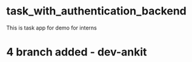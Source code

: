 # task_with_authentication_backend
This is task app for demo for interns
# 4 branch added - dev-ankit

